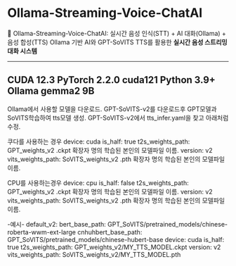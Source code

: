 # Ollama-Streaming-Voice-ChatAI
🎤 Ollama-Streaming-Voice-ChatAI: 실시간 음성 인식(STT) + AI 대화(Ollama) + 음성 합성(TTS)   Ollama 기반 AI와 GPT-SoVITS TTS를 활용한 **실시간 음성 스트리밍 대화 시스템**  

------------------------
CUDA 12.3
PyTorch 2.2.0 cuda121
Python 3.9+
Ollama gemma2 9B
------------------------


Ollama에서 사용할 모델을 다운로드.
GPT-SoVITS-v2를 다운로드후 GPT모델과 SoVITS학습하여 tts모델 생성. 
GPT-SoVITS-v2에서 tts_infer.yaml을 찾고 아래처럼 수정.

쿠다를 사용하는 경우
device: cuda
  is_half: true
  t2s_weights_path: GPT_weights_v2 .ckpt 확장자 명의 학습된 본인의 모델파일 이름.
  version: v2
  vits_weights_path: SoVITS_weights_v2 .pth 확장자 명의 학습된 본인의 모델파일 이름.

CPU를 사용하는경우
device: cpu
  is_half: false
  t2s_weights_path: GPT_weights_v2 .ckpt 확장자 명의 학습된 본인의 모델파일 이름.
  version: v2
  vits_weights_path: SoVITS_weights_v2 .pth 확장자 명의 학습된 본인의 모델파일 이름.

-예시-
default_v2:
  bert_base_path: GPT_SoVITS/pretrained_models/chinese-roberta-wwm-ext-large
  cnhuhbert_base_path: GPT_SoVITS/pretrained_models/chinese-hubert-base
  device: cuda
  is_half: true
  t2s_weights_path: GPT_weights_v2/MY_TTS_MODEL.ckpt
  version: v2
  vits_weights_path: SoVITS_weights_v2/MY_TTS_MODEL.pth
